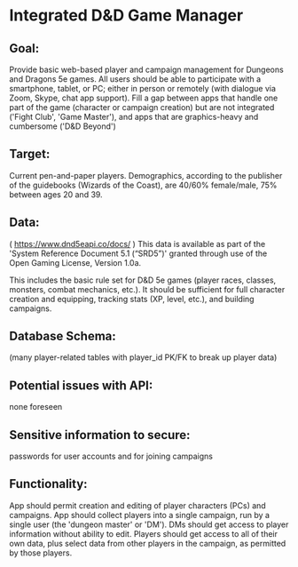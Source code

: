 # Integrated D&D Game Manager

## Goal:
Provide basic web-based player and campaign management for Dungeons and Dragons 5e games. All users should be able to participate with a smartphone, tablet, or PC; either in person or remotely (with dialogue via Zoom, Skype, chat app support). Fill a gap between apps that handle one part of the game (character or campaign creation) but are not integrated ('Fight Club', 'Game Master'), and apps that are graphics-heavy and cumbersome ('D&D Beyond') 

## Target:
Current pen-and-paper players. Demographics, according to the publisher of the guidebooks (Wizards of the Coast), are 40/60% female/male, 75% between ages 20 and 39.

## Data:
( https://www.dnd5eapi.co/docs/ ) This data is available as part of the 'System Reference Document 5.1 (“SRD5”)' granted through use of the Open Gaming License, Version 1.0a.

This includes the basic rule set for D&D 5e games (player races, classes, monsters, combat mechanics, etc.). It should be sufficient for full character creation and equipping, tracking stats (XP, level, etc.), and building campaigns.

## Database Schema:
(many player-related tables with player_id PK/FK to break up player data)  

## Potential issues with API:
none foreseen

## Sensitive information to secure:
passwords for user accounts and for joining campaigns

## Functionality:
App should permit creation and editing of player characters (PCs) and campaigns. App should collect players into a single campaign, run by a single user (the 'dungeon master' or 'DM'). DMs should get access to player information without ability to edit. Players should get access to all of their own data, plus select data from other players in the campaign, as permitted by those players.